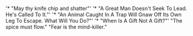 '* "May thy knife chip and shatter"'
'* "A Great Man Doesn't Seek To Lead. He's Called To It."'
'* "An Animal Caught In A Trap Will Gnaw Off Its Own Leg To Escape. What Will You Do?"'
'* "When Is A Gift Not A Gift?"'
"The spice must flow."
"Fear is the mind-killer."
